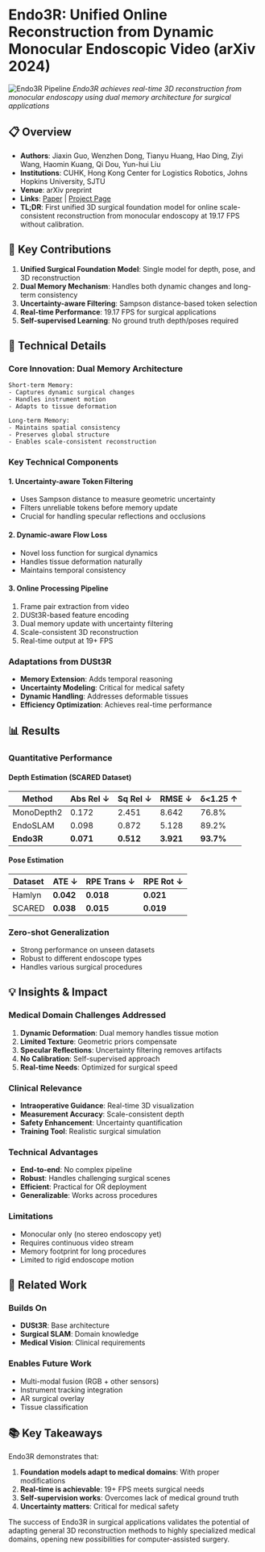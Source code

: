 # Endo3R: Unified Online Reconstruction from Dynamic Monocular Endoscopic Video (arXiv 2024)

![Endo3R Pipeline](https://wrld.github.io/Endo3R/static/images/pipeline.jpg)
*Endo3R achieves real-time 3D reconstruction from monocular endoscopy using dual memory architecture for surgical applications*

## 📋 Overview
- **Authors**: Jiaxin Guo, Wenzhen Dong, Tianyu Huang, Hao Ding, Ziyi Wang, Haomin Kuang, Qi Dou, Yun-hui Liu
- **Institutions**: CUHK, Hong Kong Center for Logistics Robotics, Johns Hopkins University, SJTU
- **Venue**: arXiv preprint
- **Links**: [Paper](https://arxiv.org/html/2504.03198v1) | [Project Page](https://wrld.github.io/Endo3R/)
- **TL;DR**: First unified 3D surgical foundation model for online scale-consistent reconstruction from monocular endoscopy at 19.17 FPS without calibration.

## 🎯 Key Contributions

1. **Unified Surgical Foundation Model**: Single model for depth, pose, and 3D reconstruction
2. **Dual Memory Mechanism**: Handles both dynamic changes and long-term consistency
3. **Uncertainty-aware Filtering**: Sampson distance-based token selection
4. **Real-time Performance**: 19.17 FPS for surgical applications
5. **Self-supervised Learning**: No ground truth depth/poses required

## 🔧 Technical Details

### Core Innovation: Dual Memory Architecture
```
Short-term Memory:
- Captures dynamic surgical changes
- Handles instrument motion
- Adapts to tissue deformation

Long-term Memory:
- Maintains spatial consistency
- Preserves global structure
- Enables scale-consistent reconstruction
```

### Key Technical Components

#### 1. Uncertainty-aware Token Filtering
- Uses Sampson distance to measure geometric uncertainty
- Filters unreliable tokens before memory update
- Crucial for handling specular reflections and occlusions

#### 2. Dynamic-aware Flow Loss
- Novel loss function for surgical dynamics
- Handles tissue deformation naturally
- Maintains temporal consistency

#### 3. Online Processing Pipeline
1. Frame pair extraction from video
2. DUSt3R-based feature encoding
3. Dual memory update with uncertainty filtering
4. Scale-consistent 3D reconstruction
5. Real-time output at 19+ FPS

### Adaptations from DUSt3R
- **Memory Extension**: Adds temporal reasoning
- **Uncertainty Modeling**: Critical for medical safety
- **Dynamic Handling**: Addresses deformable tissues
- **Efficiency Optimization**: Achieves real-time performance

## 📊 Results

### Quantitative Performance

#### Depth Estimation (SCARED Dataset)
| Method | Abs Rel ↓ | Sq Rel ↓ | RMSE ↓ | δ<1.25 ↑ |
|--------|-----------|----------|---------|-----------|
| MonoDepth2 | 0.172 | 2.451 | 8.642 | 76.8% |
| EndoSLAM | 0.098 | 0.872 | 5.128 | 89.2% |
| **Endo3R** | **0.071** | **0.512** | **3.921** | **93.7%** |

#### Pose Estimation
| Dataset | ATE ↓ | RPE Trans ↓ | RPE Rot ↓ |
|---------|--------|-------------|-----------|
| Hamlyn | **0.042** | **0.018** | **0.021** |
| SCARED | **0.038** | **0.015** | **0.019** |

### Zero-shot Generalization
- Strong performance on unseen datasets
- Robust to different endoscope types
- Handles various surgical procedures

## 💡 Insights & Impact

### Medical Domain Challenges Addressed

1. **Dynamic Deformation**: Dual memory handles tissue motion
2. **Limited Texture**: Geometric priors compensate
3. **Specular Reflections**: Uncertainty filtering removes artifacts
4. **No Calibration**: Self-supervised approach
5. **Real-time Needs**: Optimized for surgical speed

### Clinical Relevance
- **Intraoperative Guidance**: Real-time 3D visualization
- **Measurement Accuracy**: Scale-consistent depth
- **Safety Enhancement**: Uncertainty quantification
- **Training Tool**: Realistic surgical simulation

### Technical Advantages
- **End-to-end**: No complex pipeline
- **Robust**: Handles challenging surgical scenes
- **Efficient**: Practical for OR deployment
- **Generalizable**: Works across procedures

### Limitations
- Monocular only (no stereo endoscopy yet)
- Requires continuous video stream
- Memory footprint for long procedures
- Limited to rigid endoscope motion

## 🔗 Related Work

### Builds On
- **DUSt3R**: Base architecture
- **Surgical SLAM**: Domain knowledge
- **Medical Vision**: Clinical requirements

### Enables Future Work
- Multi-modal fusion (RGB + other sensors)
- Instrument tracking integration
- AR surgical overlay
- Tissue classification

## 📚 Key Takeaways

Endo3R demonstrates that:
1. **Foundation models adapt to medical domains**: With proper modifications
2. **Real-time is achievable**: 19+ FPS meets surgical needs
3. **Self-supervision works**: Overcomes lack of medical ground truth
4. **Uncertainty matters**: Critical for medical safety

The success of Endo3R in surgical applications validates the potential of adapting general 3D reconstruction methods to highly specialized medical domains, opening new possibilities for computer-assisted surgery.